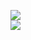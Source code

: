 [![](https://img.shields.io/badge/Made%20With-Github%20Spray-lightgrey.svg?style=for-the-badge&logo=github)](https://github.com/Annihil/github-spray#23985)  
[![](https://i.imgur.com/2DrTn0Z.gif)](https://github.com/Annihil/github-spray)